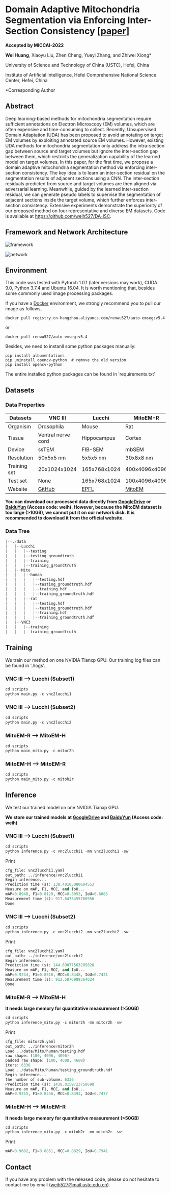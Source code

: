# Domain Adaptive Mitochondria Segmentation via Enforcing Inter-Section Consistency [[paper](https://link.springer.com/chapter/10.1007/978-3-031-16440-8_9)]

**Accepted by MICCAI-2022**

**Wei Huang**, Xiaoyu Liu, Zhen Cheng, Yueyi Zhang, and Zhiwei Xiong*

University of Science and Technology of China (USTC), Hefei, China

Institute of Artificial Intelligence, Hefei Comprehensive National Science Center, Hefei, China

*Corresponding Author

## Abstract
Deep learning-based methods for mitochondria segmentation require sufficient annotations on Electron Microscopy (EM) volumes, which are often expensive and time-consuming to collect. Recently, Unsupervised Domain Adaptation (UDA) has been proposed to avoid annotating on target EM volumes by exploiting annotated source EM volumes. However, existing UDA methods for mitochondria segmentation only address the intra-section gap between source and target volumes but ignore the inter-section gap between them, which restricts the generalization capability of the learned model on target volumes. In this paper, for the first time, we propose a domain adaptive mitochondria segmentation method via enforcing inter-section consistency. The key idea is to learn an inter-section residual on the segmentation results of adjacent sections using a CNN. The inter-section residuals predicted from source and target volumes are then aligned via adversarial learning. Meanwhile, guided by the learned inter-section residual, we can generate pseudo labels to supervise the segmentation of adjacent sections inside the target volume, which further enforces inter-section consistency. Extensive experiments demonstrate the superiority of our proposed method on four representative and diverse EM datasets. Code is available at https://github.com/weih527/DA-ISC.

## Framework and Network Architecture
![framework](./images/framework.png)

![network](./images/network.png)

## Environment
This code was tested with Pytorch 1.0.1 (later versions may work), CUDA 9.0, Python 3.7.4 and Ubuntu 16.04. It is worth mentioning that, besides some commonly used image processing packages.

If you have a [Docker](https://www.docker.com/) environment, we strongly recommend you to pull our image as follows,
```shell
docker pull registry.cn-hangzhou.aliyuncs.com/renwu527/auto-emseg:v5.4
```
or
```shell
docker pull renwu527/auto-emseg:v5.4
```
Besides, we need to instanll some python packages manually:
```shell
pip install albumentations
pip uninstall opencv-python  # remove the old version
pip install opencv-python
```

The entire installed python packages can be found in 'requirements.txt'

## Datasets
### Data Properties

|Datasets|VNC III|Lucchi|MitoEM-R|MitoEM-H|
|-|-|-|-|-|
|Organism|Drosophila|Mouse|Rat|Human|
|Tissue|Ventral nerve cord|Hippocampus|Cortex|Cortex|
|Device|ssTEM|FIB-SEM|mbSEM|mbSEM|
|Resolution|50x5x5 nm|5x5x5 nm|30x8x8 nm|30x8x8 nm|
|Training set|20x1024x1024|165x768x1024|400x4096x4096|400x4096x4096|
|Test set|None|165x768x1024|100x4096x4096|100x4096x4096|
|Website|[GitHub](https://github.com/unidesigner/groundtruth-drosophila-vnc)|[EPFL](https://www.epfl.ch/labs/cvlab/data/data-em/)|[MitoEM](https://mitoem.grand-challenge.org/)|[MitoEM](https://mitoem.grand-challenge.org/)|

**You can download our processed data directly from  [GoogleDrive](https://drive.google.com/drive/folders/15oFhlWoBACOpyEUDx2-wbnUj3aIwYydv?usp=sharing) or  [BaiduYun](https://pan.baidu.com/s/15BS0Sa_LPuyKxNJaAob4Eg) (Access code: weih). However, because the MitoEM dataset is too large (>10GB), we cannot put it on our network disk. It is recommended to download it from the official website.**

### Data Tree
```python
|--./data
|   |--Lucchi
|   |   |--testing
|   |   |--testing_groundtruth
|   |   |--training
|   |   |--training_groundtruth
|   |--Mito
|   |   |--human
|   |   |   |--testing.hdf
|   |   |   |--testing_groundtruth.hdf
|   |   |   |--training.hdf
|   |   |   |--training_groundtruth.hdf
|   |   |--rat
|   |   |   |--testing.hdf
|   |   |   |--testing_groundtruth.hdf
|   |   |   |--training.hdf
|   |   |   |--training_groundtruth.hdf
|   |--VNC3
|   |   |--training
|   |   |--training_groundtruth
```

## Training
We train our method on one NVIDIA Tianxp GPU.
Our training log files can be found in './logs'.

### VNC III --> Lucchi (Subset1)
```python
cd scripts
python main.py -c vnc2lucchi1
```

### VNC III --> Lucchi (Subset2)
```python
cd scripts
python main.py -c vnc2lucchi2
```

### MitoEM-R --> MitoEM-H
```python
cd scripts
python main_mito.py -c mitor2h
```

### MitoEM-H --> MitoEM-R
```python
cd scripts
python main_mito.py -c mitoh2r
```

## Inference
We test our trained model on one NVIDIA Tianxp GPU.

**We store our trained models at [GoogleDrive](https://drive.google.com/drive/folders/1OiL9-qcfsdncVJhvg0ELmTPqhQhneUmT?usp=sharing) and [BaiduYun](https://pan.baidu.com/s/1Jg8XVzcTvhrGnOXXMM4Alg) (Access code: weih)**

### VNC III --> Lucchi (Subset1)
```python
cd scripts
python inference.py -c vnc2lucchi1 -mn vnc2lucchi1 -sw
```
Print
```python
cfg_file: vnc2lucchi1.yaml
out_path: ../inference/vnc2lucchi1
Begin inference...
Prediction time (s): 138.40105080604553
Measure on mAP, F1, MCC, and IoU...
mAP=0.8948, F1=0.8129, MCC=0.8053, IoU=0.6865
Measurement time (s): 917.6475455760956
Done
```
### VNC III --> Lucchi (Subset2)
```python
cd scripts
python inference.py -c vnc2lucchi2 -mn vnc2lucchi2 -sw
```
Print
```python
cfg_file: vnc2lucchi2.yaml
out_path: ../inference/vnc2lucchi2
Begin inference...
Prediction time (s): 144.69077563285828
Measure on mAP, F1, MCC, and IoU...
mAP=0.9244, F1=0.8518, MCC=0.8448, IoU=0.7431
Measurement time (s): 912.5876989364624
Done
```

### MitoEM-R --> MitoEM-H
**It needs large memory for quantitative measurement (>50GB)**

```python
cd scripts
python inference_mito.py -c mitor2h -mn mitor2h -sw
```
Print
```python
cfg_file: mitor2h.yaml
out_path: ../inference/mitor2h
Load ../data/Mito/human/testing.hdf
raw shape: (100, 4096, 4096)
padded raw shape: (100, 4608, 4608)
iters: 6336
Load ../data/Mito/human/testing_groundtruth.hdf
Begin inference...
the number of sub-volume: 6336
Prediction time (s): 1438.0159723758698
Measure on mAP, F1, MCC, and IoU...
mAP=0.9255, F1=0.8556, MCC=0.8493, IoU=0.7477
```

### MitoEM-H --> MitoEM-R
**It needs large memory for quantitative measurement (>50GB)**

```python
cd scripts
python inference_mito.py -c mitoh2r -mn mitoh2r -sw
```
Print
```python
mAP=0.9682, F1=0.8851, MCC=0.8829, IoU=0.7941
```

## Contact
If you have any problem with the released code, please do not hesitate to contact me by email (weih527@mail.ustc.edu.cn).
